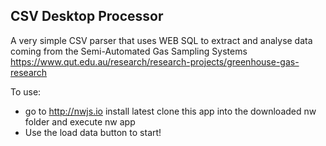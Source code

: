 ## CSV Desktop Processor

A very simple CSV parser that uses WEB SQL to extract and analyse data coming from the Semi-Automated Gas Sampling Systems 
https://www.qut.edu.au/research/research-projects/greenhouse-gas-research

To use:
- go to http://nwjs.io install latest clone this app into the downloaded nw folder and execute nw app
- Use the load data button to start!

